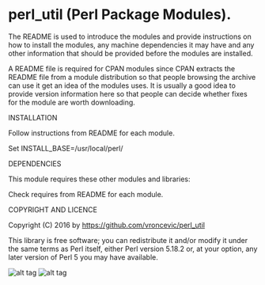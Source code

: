 perl_util (Perl Package Modules).
================================================================================
The README is used to introduce the modules and provide instructions on
how to install the modules, any machine dependencies it may have and any
other information that should be provided before the modules are installed.

A README file is required for CPAN modules since CPAN extracts the
README file from a module distribution so that people browsing the
archive can use it get an idea of the modules uses. It is usually a
good idea to provide version information here so that people can
decide whether fixes for the module are worth downloading.

INSTALLATION

Follow instructions from README for each module.

Set INSTALL_BASE=/usr/local/perl/

DEPENDENCIES

This module requires these other modules and libraries:

Check requires from README for each module.

COPYRIGHT AND LICENCE

Copyright (C) 2016 by https://github.com/vroncevic/perl_util

This library is free software; you can redistribute it and/or modify
it under the same terms as Perl itself, either Perl version 5.18.2 or,
at your option, any later version of Perl 5 you may have available.

![alt tag](https://raw.githubusercontent.com/vroncevic/perl_util/master/perl_logo.png)
![alt tag](https://raw.githubusercontent.com/vroncevic/perl_util/master/linux_logo.jpg)

